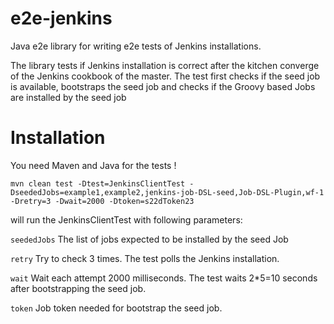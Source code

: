 # e2e-jenkins
Java e2e library for writing e2e tests of Jenkins installations.

The library tests if Jenkins installation is correct after the kitchen converge of the Jenkins cookbook of the master.
The test first checks if the seed job is available, bootstraps the seed job and checks if the Groovy based Jobs are
installed by the seed job

# Installation

You need Maven and Java for the tests !

`mvn clean test -Dtest=JenkinsClientTest -DseededJobs=example1,example2,jenkins-job-DSL-seed,Job-DSL-Plugin,wf-1 -Dretry=3 -Dwait=2000 -Dtoken=s22dToken23`

will run the JenkinsClientTest with following parameters:

`seededJobs`
The list of jobs expected to be installed by the seed Job

`retry`
Try to check 3 times. The test polls the Jenkins installation.

`wait`
Wait each attempt 2000 milliseconds. The test waits 2*5=10 seconds after bootstrapping the seed job.

`token`
Job token needed for bootstrap the seed job.

